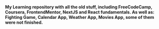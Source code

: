 **My Learning repository with all the old stuff, including FreeCodeCamp, Coursera, FrontendMentor, NextJS and React fundamentals. As well as: Fighting Game, Calendar App, Weather App, Movies App, some of them were not finished.**
